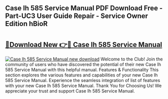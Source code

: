 ## Case Ih 585 Service Manual PDF Download Free - Part-UC3 User Guide Repair - Service Owner Edition hBioR

# <h2><a href="http://bc39790.oget.top/?id=Case+Ih+585+Service+Manual">🔗Download New 👉🔴 Case Ih 585 Service Manual</a></h2>

[![Case Ih 585 Service Manual new download](https://i.imgur.com/5g1atiW.png)](http://bc39790.oget.top/?id=Case+Ih+585+Service+Manual)
Welcome to the Club! Join the community of users who have discovered the potential of their new Case Ih 585 Service Manual with this helpful manual. Features & Functionality This section explores the various features and capabilities of your new Case Ih 585 Service Manual. Experience the seamless integration of list of features with your new Case Ih 585 Service Manual. Thank You for Choosing Us! We appreciate your trust and support Case Ih 585 Service Manual.
